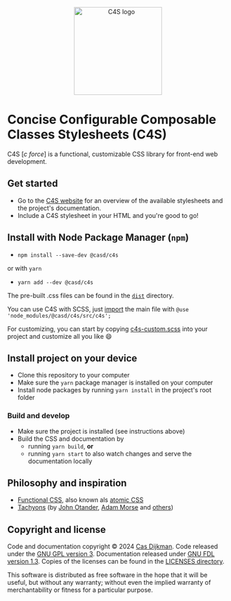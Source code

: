 <!--
SPDX-FileCopyrightText: 2024 Cas Dijkman

SPDX-License-Identifier: GFDL-1.3-only
-->

<p align="center">
    <a href="https://c4s.cdijkman.nl/">
        <img src="https://c4s.cdijkman.nl/logo.svg" alt="C4S logo" width="200">
    </a>
</p>

# Concise Configurable Composable Classes Stylesheets (C4S)

C4S [*c force*] is a functional, customizable CSS library for front-end web development.

## Get started

- Go to the [C4S website](https://c4s.cdijkman.nl) for an overview of the available
  stylesheets and the project's documentation.
- Include a C4S stylesheet in your HTML and you're good to go!

## Install with Node Package Manager (`npm`)

- `npm install --save-dev @casd/c4s`

or with `yarn`

- `yarn add --dev @casd/c4s`

The pre-built .css files can be found in the [`dist`](./dist) directory.

You can use C4S with SCSS, just [import](https://sass-lang.com/documentation/at-rules/use/)
the main file with `@use 'node_modules/@casd/c4s/src/c4s';`

For customizing, you can start by copying [c4s-custom.scss](./src/c4s-custom.scss) into
your project and customize all you like 😄

## Install project on your device

- Clone this repository to your computer
- Make sure the `yarn` package manager is installed on your computer
- Install node packages by running `yarn install` in the project's root folder

### Build and develop

- Make sure the project is installed (see instructions above)
- Build the CSS and documentation by
  - running `yarn build`, **or**
  - running `yarn start` to also watch changes and serve the documentation locally

## Philosophy and inspiration

- [Functional CSS](https://mrmrs.cc/writing/scalable-css/),
  also known als [atomic CSS](https://css-tricks.com/lets-define-exactly-atomic-css/)
- [Tachyons](https://tachyons.io/)
  (by [John Otander](https://www.johno.com/), [Adam Morse](https://mrmrs.io/) and
  [others](https://github.com/tachyons-css/tachyons/graphs/contributors))

## Copyright and license

Code and documentation copyright © 2024 [Cas Dijkman](https://cdijkman.nl).
Code released under the [GNU GPL version 3](https://www.gnu.org/licenses/gpl-3.0.en.html).
Documentation released under [GNU FDL version 1.3](https://www.gnu.org/licenses/fdl-1.3.html).
Copies of the licenses can be found in the [LICENSES directory](LICENSES).

This software is distributed as free software in the hope that it will be useful, but
without any warranty; without even the implied warranty of merchantability or fitness for
a particular purpose.
